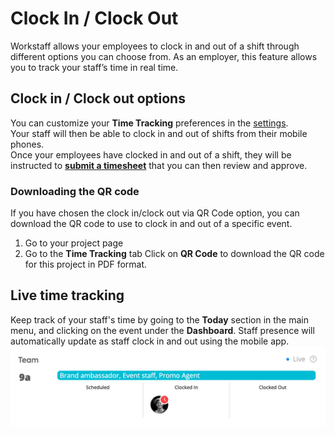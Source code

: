 # Clock In / Clock Out

Workstaff allows your employees to clock in and out of a shift through different options you can choose from.
As an employer, this feature allows you to track your staff’s time in real time. 


## Clock in / Clock out options  
You can customize your **Time Tracking** preferences in the [settings](../customize/account.md).   
Your staff will then be able to clock in and out of shifts from their mobile phones.  
Once your employees have clocked in and out of a shift, they will be instructed to **[submit a timesheet](submissions.md)** that you can then review and approve. 

### Downloading the QR code
If you have chosen the clock in/clock out via QR Code option, you can download the QR code to use to clock in and out of a specific event.

1. Go to your project page
2. Go to the **Time Tracking** tab
Click on **QR Code** to download the QR code for this project in PDF format.

## Live time tracking 
Keep track of your staff's time by going to the **Today** section in the main menu, and clicking on the event under the **Dashboard**. Staff presence will automatically update as staff clock in and out using the mobile app. 
![img.png](img.png)


